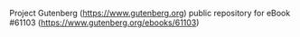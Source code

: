 Project Gutenberg (https://www.gutenberg.org) public repository for eBook #61103 (https://www.gutenberg.org/ebooks/61103)
